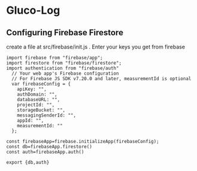 # Gluco-Log
## Configuring Firebase Firestore
create a file at src/firebase/init.js .
Enter your keys you get from firebase

```
import firebase from "firebase/app";
import firestore from "firebase/firestore";
import authentication from "firebase/auth"
  // Your web app's Firebase configuration
  // For Firebase JS SDK v7.20.0 and later, measurementId is optional
  var firebaseConfig = {
    apiKey: "",
    authDomain: "",
    databaseURL: "",
    projectId: "",
    storageBucket: "",
    messagingSenderId: "",
    appId: "",
    measurementId: ""
  };

const firebaseApp=firebase.initializeApp(firebaseConfig);
const db=firebaseApp.firestore()
const auth=firebaseApp.auth()

export {db,auth}

```
